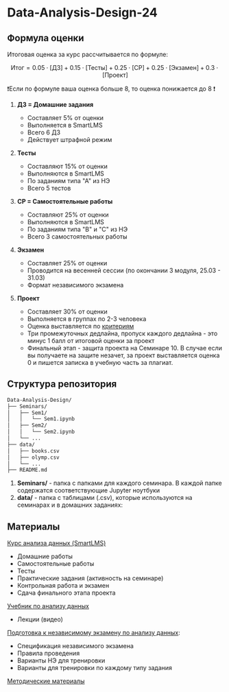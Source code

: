 # Data-Analysis-Design-24

## Формула оценки
Итоговая оценка за курс рассчитывается по формуле:

$$\text{Итог} = 0.05 \cdot [\text{ДЗ}] + 0.15 \cdot [\text{Тесты}] + 0.25 \cdot [\text{СР}] + 0.25 \cdot [\text{Экзамен}] + 0.3 \cdot [\text{Проект}]$$

❗️Если по формуле ваша оценка больше 8, то оценка понижается до 8 ❗️

1. **ДЗ = Домашние задания**
    - Составляет 5% от оценки
    - Выполняется в SmartLMS
    - Всего 6 ДЗ
    - Действует штрафной режим

2. **Тесты**
    - Составляют 15% от оценки
    - Выполняются в SmartLMS
    - По заданиям типа "А" из НЭ
    - Всего 5 тестов

3. **СР = Самостоятельные работы**
    - Составляют 25% от оценки
    - Выполняются в SmartLMS
    - По заданиям типа "В" и "С" из НЭ
    - Всего 3 самостоятельных работы

4. **Экзамен**
    - Составляет 25% от оценки
    - Проводится на весенней сессии (по окончании 3 модуля, 25.03 - 31.03)
    - Формат независимого экзамена

7. **Проект**
    - Составляет 30% от оценки
    - Выполняется в группах по 2-3 человека
    - Оценка выставляется по [критериям](https://edu.hse.ru/pluginfile.php/3712884/mod_resource/content/1/%D0%9F%D1%80%D0%BE%D0%B5%D0%BA%D1%82%20%282%29.pdf)
    - Три промежуточных дедлайна, пропуск каждого дедлайна - это минус 1 балл от итоговой оценки за проект
    - Финальный этап - защита проекта на Семинаре 10. В случае если вы получаете на защите незачет, за проект выставляется оценка 0 и пишется записка в учебную часть за плагиат. 


## Структура репозитория

```markdown
Data-Analysis-Design/
├── Seminars/
│   ├── Sem1/
│   │   └── Sem1.ipynb
│   ├── Sem2/
│   │   └── Sem2.ipynb
│   └── ...
├── data/
│   ├── books.csv
│   ├── olymp.csv
│   └── ...
├── README.md
```
1. **Seminars/** - папка с папками для каждого семинара. В каждой папке содержатся соответствующие Jupyter ноутбуки
2. **data/** - папка с таблицами (.csv), которые используются на семинарах и в домашних заданиях:

## Материалы
[Курс анализа данных (SmartLMS)](https://edu.hse.ru/course/view.php?id=221485)
- Домашние работы
- Самостоятельные работы
- Тесты
- Практические задания (активность на семинаре)
- Контрольная работа и экзамен
- Сдача финального этапа проекта

[Учебник по анализу данных](https://edu.hse.ru/course/view.php?id=136231)
- Лекции (видео)

[Подготовка к независимому экзамену по анализу данных](https://edu.hse.ru/course/view.php?id=198011):
- Спецификация независимого экзамена
- Правила проведения
- Варианты НЭ для тренировки
- Варианты для тренировки по каждому типу задания

[Методические материалы](https://edu.hse.ru/pluginfile.php/3446727/mod_resource/content/5/DA_ELEM_CS.pdf)


